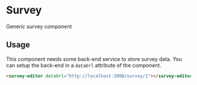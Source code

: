 # Survey

Generic survey component

## Usage

This component needs some back-end service to store survey data. You can setup the back-end in a `dataUrl` attribute of the component.

```html
<survey-editor dataUrl="http://localhost:3000/survey/1"></survey-editor>
```
